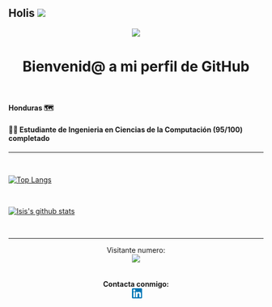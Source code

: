 ## Holis <img src="https://media.giphy.com/media/hvRJCLFzcasrR4ia7z/giphy.gif" width="25px">

<div align="center"><img src="https://media.giphy.com/media/WUlplcMpOCEmTGBtBW/giphy.gif" width="200"></div>

<h1 align="center">Bienvenid@ a mi perfil de GitHub</h1>
<br>
 

#### Honduras 🗺
<!--### <div><p align="center"><a href="https://isinicolle.github.io/Portfolio/">Check my Portfolio page</a></p></div>-->

#### 👩‍💻 Estudiante de Ingenieria en Ciencias de la Computación (95/100) completado
______

<br>


[![Top Langs](https://github-readme-stats.vercel.app/api/top-langs/?username=isinicolle&layout=compact)](https://github.com/anuraghazra/github-readme-stats)

<br>

[![Isis's github stats](https://github-readme-stats.vercel.app/api?username=isinicolle&count_private=true&show_icons=true&theme=synthwave)](https://github.com/anuraghazra/github-readme-stats)

<br>

______
<p align="center"> 
  Visitante numero:  <br>
  <img src="https://profile-counter.glitch.me/isinicolle/count.svg" />
  <br>

</p>

<br>

<div align="center"> <strong>Contacta conmigo: </strong> <br>
 &nbsp;<a href="https://www.linkedin.com/in/isis-zapata/"><img src="images/linkedin-box-fill.png" width="20" height="20"></a></div>
